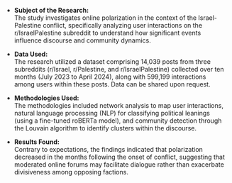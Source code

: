 - **Subject of the Research:**  
  The study investigates online polarization in the context of the Israel-Palestine conflict, specifically analyzing user interactions on the r/IsraelPalestine subreddit to understand how significant events influence discourse and community dynamics.

- **Data Used:**  
  The research utilized a dataset comprising 14,039 posts from three subreddits (r/Israel, r/Palestine, and r/IsraelPalestine) collected over ten months (July 2023 to April 2024), along with 599,199 interactions among users within these posts. Data can be shared upon request.

- **Methodologies Used:**  
  The methodologies included network analysis to map user interactions, natural language processing (NLP) for classifying political leanings (using a fine-tuned roBERTa model), and community detection through the Louvain algorithm to identify clusters within the discourse.

- **Results Found:**  
  Contrary to expectations, the findings indicated that polarization decreased in the months following the onset of conflict, suggesting that moderated online forums may facilitate dialogue rather than exacerbate divisiveness among opposing factions.

